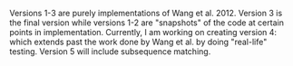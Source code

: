 Versions 1-3 are purely implementations of Wang et al. 2012. Version 3 is the final version while versions 1-2 are "snapshots" of the code at certain points in implementation.
Currently, I am working on creating version 4: which extends past the work done by Wang et al. by doing "real-life" testing. Version 5 will include subsequence matching.
